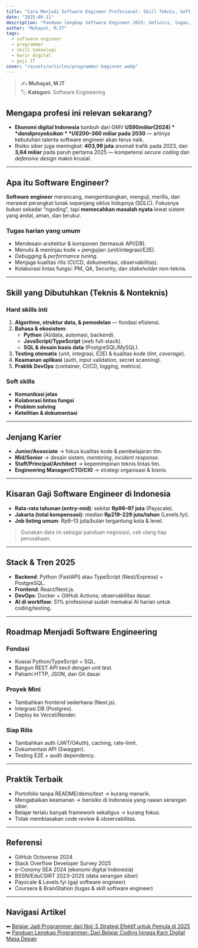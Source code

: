 ```yaml
---
title: "Cara Menjadi Software Engineer Profesional: Skill Teknis, Soft Skill, dan Gaji di 2025"
date: "2025-09-11"
description: "Panduan lengkap Software Engineer 2025: definisi, tugas, skill teknis & soft skill, roadmap 90 hari, kisaran gaji di Indonesia, serta tren teknologi terbaru."
author: "Muhayat, M.IT"
tags:
  - software engineer
  - programmer
  - skill teknologi
  - karir digital
  - gaji IT
cover: "/assets/articles/programmer-beginner.webp"
---
```


> ✍️ **Muhayat, M.IT**  
> 🏷️ **Kategori:** Software Engineering  

## Mengapa profesi ini relevan sekarang?

- **Ekonomi digital Indonesia** tumbuh dari GMV **US$90 miliar (2024)** dan diproyeksikan **US$200–360 miliar pada 2030** — artinya kebutuhan talenta software engineer akan terus naik.  
- Risiko siber juga meningkat: **403,99 juta** anomali trafik pada 2023, dan **3,64 miliar** pada paruh pertama 2025 — kompetensi *secure coding* dan *defensive design* makin krusial.  

---

## Apa itu Software Engineer?

**Software engineer** merancang, mengembangkan, menguji, merilis, dan merawat perangkat lunak sepanjang siklus hidupnya (SDLC). Fokusnya bukan sekadar “ngoding”, tapi **memecahkan masalah nyata** lewat sistem yang andal, aman, dan terukur.

### Tugas harian yang umum
- Mendesain arsitektur & komponen (termasuk API/DB).  
- Menulis & meninjau kode + pengujian (unit/integrasi/E2E).  
- *Debugging* & *performance tuning*.  
- Menjaga kualitas rilis (CI/CD, dokumentasi, observabilitas).  
- Kolaborasi lintas fungsi: PM, QA, Security, dan *stakeholder* non-teknis.  

---

## Skill yang Dibutuhkan (Teknis & Nonteknis)

### Hard skills inti
1. **Algoritme, struktur data, & pemodelan** — fondasi efisiensi.  
2. **Bahasa & ekosistem**:  
   - **Python** (AI/data, automasi, backend).  
   - **JavaScript/TypeScript** (web full-stack).  
   - **SQL & desain basis data** (PostgreSQL/MySQL).  
3. **Testing otomatis** (unit, integrasi, E2E) & kualitas kode (*lint*, *coverage*).  
4. **Keamanan aplikasi** (auth, input validation, secret scanning).  
5. **Praktik DevOps** (container, CI/CD, logging, metrics).  

### Soft skills
- **Komunikasi jelas**  
- **Kolaborasi lintas fungsi**  
- **Problem solving**  
- **Ketelitian & dokumentasi**  

---

## Jenjang Karier

- **Junior/Associate** → fokus kualitas kode & pembelajaran tim.  
- **Mid/Senior** → desain sistem, *mentoring*, *incident response*.  
- **Staff/Principal/Architect** → kepemimpinan teknis lintas tim.  
- **Engineering Manager/CTO/CIO** → strategi organisasi & bisnis.  

---

## Kisaran Gaji Software Engineer di Indonesia

- **Rata-rata tahunan (entry–mid)**: sekitar **Rp96–97 juta** (Payscale).  
- **Jakarta (total kompensasi)**: median **Rp219–229 juta/tahun** (Levels.fyi).  
- **Job listing umum**: Rp6–13 juta/bulan tergantung kota & level.  

> Gunakan data ini sebagai panduan negosiasi, cek ulang tiap perusahaan.

---

## Stack & Tren 2025

- **Backend**: Python (FastAPI) atau TypeScript (Nest/Express) + PostgreSQL.  
- **Frontend**: React/Next.js.  
- **DevOps**: Docker + GitHub Actions; observabilitas dasar.  
- **AI di workflow**: 51% profesional sudah memakai AI harian untuk coding/testing.  

---

## Roadmap Menjadi Software Engineering

### Fondasi
- Kuasai Python/TypeScript + SQL.  
- Bangun REST API kecil dengan unit test.  
- Pahami HTTP, JSON, dan Git dasar.  

### Proyek Mini
- Tambahkan frontend sederhana (Next.js).  
- Integrasi DB (Postgres).  
- Deploy ke Vercel/Render.  

### Siap Rilis
- Tambahkan auth (JWT/OAuth), caching, rate-limit.  
- Dokumentasi API (Swagger).  
- Testing E2E + audit dependency.  

---

## Praktik Terbaik

- Portofolio tanpa README/demo/test → kurang menarik.  
- Mengabaikan keamanan → berisiko di Indonesia yang rawan serangan siber.  
- Belajar terlalu banyak framework sekaligus → kurang fokus.  
- Tidak membiasakan *code review* & observabilitas.  

---

## Referensi

- GitHub Octoverse 2024  
- Stack Overflow Developer Survey 2025  
- e-Conomy SEA 2024 (ekonomi digital Indonesia)  
- BSSN/EduCSIRT 2023–2025 (data serangan siber)  
- Payscale & Levels.fyi (gaji software engineer)  
- Coursera & BrainStation (tugas & skill software engineer)  

---

## Navigasi Artikel

⬅ [Belajar Jadi Programmer dari Nol: 5 Strategi Efektif untuk Pemula di 2025](/articles/belajar-jadi-programmer-dari-nol-5-strategi-pemula/)  
➡ [Panduan Lengkap Programmer: Dari Belajar Coding hingga Karir Digital Masa Depan](/articles/panduan-lengkap-programmer-belajar-coding-karir-digital/)  
